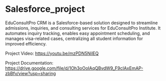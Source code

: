 # Salesforce_project
EduConsultPro CRM is a Salesforce-based solution designed to streamline admissions, inquiries, and consulting services for EduConsultPro Institute. It automates inquiry tracking, enables easy appointment scheduling, and manages visa-related cases, centralizing all student information for improved efficiency. 

Project Video:
https://youtu.be/mzPDN5NilEQ

Project Documentation:
https://drive.google.com/file/d/1Oh3oOoIAqQBvdW9_F9cIAxEmAP-zbBfv/view?usp=sharing
